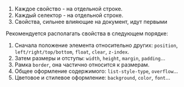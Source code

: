 1. Каждое свойство - на отдельной строке.
2. Каждый селектор - на отдельной строке.
3. Свойства, сильнее влияющие на документ, идут первыми

Рекомендуется располагать свойства в следующем порядке:

1.  Сначала положение элемента относительно других: `position`, `left/right/top/bottom`, `float`, `clear`, `z-index`.
2.  Затем размеры и отступы: `width`, `height`, `margin`, `padding`…
3.  Рамка `border`, она частично относится к размерам.
4.  Общее оформление содержимого: `list-style-type`, `overflow`…
5.  Цветовое и стилевое оформление: `background`, `color`, `font`…
